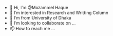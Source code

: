 - 👋 Hi, I’m @Mozammel Haque
- 👀 I’m interested in Research and Writting Column
- 🌱 I’m from University of Dhaka
- 💞️ I’m looking to collaborate on ...
- 📫 How to reach me ...

<!---
Mozammel19/Mozammel19 is a ✨ special ✨ repository because its `README.md` (this file) appears on your GitHub profile.
You can click the Preview link to take a look at your changes.
--->
